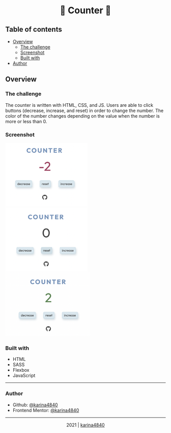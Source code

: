 # <div align="center">🔢 Counter 🔢</div>

## Table of contents

- [Overview](#overview)
  - [The challenge](#the-challenge)
  - [Screenshot](#screenshot)
  - [Built with](#built-with)
- [Author](#author)

## Overview
### The challenge

The counter is written with HTML, CSS, and JS. Users are able to click buttons (decrease, increase, and reset) in order to change the number. The color of the number changes depending on the value when the number is more or less than 0. 
                                                          
### Screenshot

<img src="https://github.com/karina4840/java-mini-apps/blob/main/Counter/screen%201.png?raw=true" height=200> <img src="https://github.com/karina4840/java-mini-apps/blob/main/Counter/screen%202.png?raw=true" height=200> <img src="https://github.com/karina4840/java-mini-apps/blob/main/Counter/screen%203.png?raw=true" height=200>

### Built with
- HTML																																															
- SASS
- Flexbox
- JavaScript

***

###  Author
- Github: [@karina4840](https://github.com/karina4840)
- Frontend Mentor: [@karina4840](https://www.frontendmentor.io/profile/karina4840)

---

<div align="center">
    2021 | <a href="https://github.com/karina4840"> karina4840 </a>
</div>
